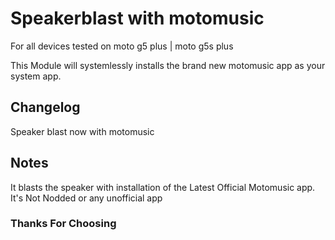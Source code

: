 # Speakerblast with motomusic 

For all devices tested on moto g5 plus | moto g5s plus

This Module will systemlessly installs the brand new motomusic app as your system app.

## Changelog 

Speaker blast now with motomusic

## Notes

It blasts the speaker with installation of the Latest Official Motomusic app. It's Not Nodded or any unofficial app

### Thanks For Choosing
